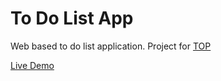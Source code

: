 # To Do List App #
Web based to do list application. Project for [TOP](https://www.theodinproject.com/lessons-node-path-javascript-todo-list)  

[Live Demo](https://pjaxon999.github.io/to-do-list/)
